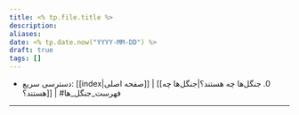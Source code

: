 ```yaml
---
title: <% tp.file.title %>
description: 
aliases: 
date: <% tp.date.now("YYYY-MM-DD") %>
draft: true
tags: []
---
```

- دسترسی سریع: [[index|صفحه اصلی]] | [[0. جنگل‌ها چه هستند؟|جنگل‌ها چه هستند؟]] | #فهرست_جنگل_ها
---
